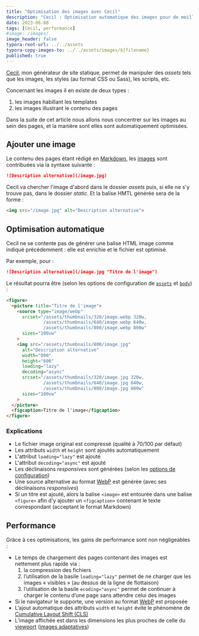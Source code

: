 ```yaml
---
title: "Optimisation des images avec Cecil"
description: "Cecil : Optimisation automatique des images pour de meilleures performances."
date: 2023-06-08
tags: [Cecil, performance]
#image: /images/
image_header: false
typora-root-url: ../../assets
typora-copy-images-to: ../../assets/images/${filename}
published: true
---
```


[Cecil](/tags/cecil), mon générateur de site statique, permet de manipuler des _assets_ tels que les images, les styles (au format CSS ou Sass), les scripts, etc.

Concernant les images il en existe de deux types :

1. les images habillant les templates
2. les images illustrant le contenu des pages

Dans la suite de cet article nous allons nous concentrer sur les images au sein des pages, et la manière sont elles sont automatiquement optimisées.

<!-- break -->

## Ajouter une image

Le contenu des pages étant rédigé en [Markdown](https://cecil.app/documentation/content/#markdown), les [images](https://cecil.app/documentation/content/#images) sont contribuées via la syntaxe suivante :

```markdown
![Description alternative](/image.jpg)
```

Cecil va chercher l'image d'abord dans le dossier _assets_ puis, si elle ne s'y trouve pas, dans le dossier _static_. Et la balise HMTL générée sera de la forme :

```html
<img src="/image.jpg" alt="Description alternative">
```
## Optimisation automatique

Cecil ne se contente pas de générer une balise HTML image comme indiqué précédemment : elle est enrichie et le fichier est optimisé.

Par exemple, pour :

```markdown
![Description alternative](/image.jpg "Titre de l'image")
```

Le résultat pourra être (selon les options de configuration de [`assets`](https://cecil.app/documentation/configuration/#assets) et [`body`](https://cecil.app/documentation/configuration/#body)) :

```html
<figure>
  <picture title="Titre de l'image">
    <source type="image/webp"
      srcset="/assets/thumbnails/320/image.webp 320w,
              /assets/thumbnails/640/image.webp 640w,
              /assets/thumbnails/800/image.webp 800w"
      sizes="100vw"
    >
    <img src="/assets/thumbnails/800/image.jpg"
      alt="Description alternative"
      width="800"
      height="600"
      loading="lazy"
      decoding="async"
      srcset="/assets/thumbnails/320/image.jpg 320w,
              /assets/thumbnails/640/image.jpg 640w,
              /assets/thumbnails/800/image.jpg 800w"
      sizes="100vw"
    >
  </picture>
  <figcaption>Titre de l'image</figcaption>
</figure>
```

### Explications

- Le fichier image original est compressé (qualité à 70/100 par défaut)
- Les attributs `width` et `height` sont ajoutés automatiquement
- L'attribut `loading="lazy"` est ajouté
- L'attribut `decoding="async"` est ajouté
- Les déclinaisons *responsives* sont générées (selon les [options de configuration](https://cecil.app/documentation/configuration/#assets))
- Une source alternative au format [WebP](https://developers.google.com/speed/webp) est générée (avec ses déclinaisons *responsives*)
- Si un titre est ajouté, alors la balise `<image>` est entourée dans une balise `<figure>` afin d'y ajouter un `<figcaption>` contenant le texte correspondant (acceptant le format Markdown)

## Performance

Grâce à ces optimisations, les gains de performance sont non négligeables :

- Le temps de chargement des pages contenant des images est nettement plus rapide via :
  1. la compression des fichiers
  2. l’utilisation de la basile `loading="lazy"` permet de ne charger que les images « visibles » (au dessus de la ligne de flottaison)
  3. l’utilisation de la basile `ecoding="async"` permet de continuer à charger le contenu d’une page sans attendre celui des images
- Si le navigateur le supporte, une version au format [WebP](https://developers.google.com/speed/webp) est proposée
- L’ajout automatique des attributs `width` et `height` évite le phénomène de [Cumulative Layout Shift (CLS)](https://web.dev/cls/)
- L’image affichée est dans les dimensions les plus proches de celle du [viewport](https://developer.mozilla.org/docs/Glossary/Viewport) ([images adaptatives](https://developer.mozilla.org/docs/Learn/HTML/Multimedia_and_embedding/Responsive_images))


